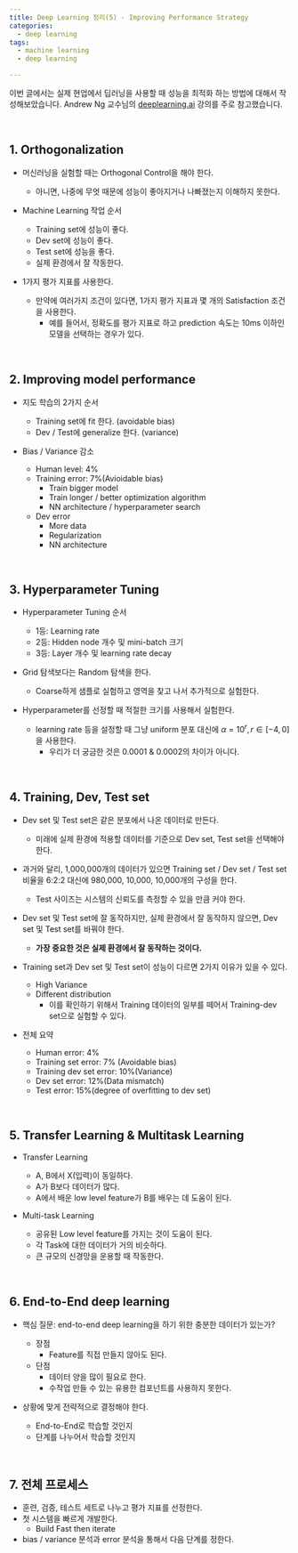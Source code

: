 ```yaml
---
title: Deep Learning 정리(5) - Improving Performance Strategy
categories:
  - deep learning
tags:
  - machine learning
  - deep learning

---
```


이번 글에서는 실제 현업에서 딥러닝을 사용할 때 성능을 최적화 하는 방법에 대해서 작성해보았습니다. Andrew Ng 교수님의 [deeplearning.ai](https://www.coursera.org/courses?query=deeplearning.ai) 강의를 주로 참고했습니다. 

<br/>

## 1. Orthogonalization

- 머신러닝을 실험할 때는 Orthogonal Control을 해야 한다. 
  - 아니면, 나중에 무엇 때문에 성능이 좋아지거나 나빠졌는지 이해하지 못한다.



- Machine Learning 작업 순서
  - Training set에 성능이 좋다.
  - Dev set에 성능이 좋다.
  - Test set에 성능을 좋다.
  - 실제 환경에서 잘 작동한다.



- 1가지 평가 지표를 사용한다.
  - 만약에 여러가지 조건이 있다면, 1가지 평가 지표과 몇 개의 Satisfaction 조건을 사용한다.
    - 예를 들어서, 정확도를 평가 지표로 하고 prediction 속도는 10ms 이하인 모델을 선택하는 경우가 있다.

<br/>

## 2. Improving model performance

- 지도 학습의 2가지 순서
  - Training set에 fit 한다. (avoidable bias)
  - Dev / Test에 generalize 한다. (variance)



- Bias / Variance 감소
  - Human level: 4%
  - Training error: 7%(Avioidable bias)
    - Train bigger model
    - Train longer / better optimization algorithm
    - NN architecture / hyperparameter search
  - Dev error
    - More data
    - Regularization
    - NN architecture 

<br/>

## 3. Hyperparameter Tuning

- Hyperparameter Tuning 순서

  - 1등: Learning rate
  - 2등: Hidden node 개수 및 mini-batch 크기
  - 3등: Layer 개수 및 learning rate decay

  

- Grid 탐색보다는 Random 탐색을 한다.

  - Coarse하게 샘플로 실험하고 영역을 찾고 나서 추가적으로 실험한다.



- Hyperparameter를 선정할 때 적절한 크기를 사용해서 실험한다. 
  - learning rate 등을 설정할 때 그냥 uniform 분포 대신에 $\alpha = 10^{r}, r \in [-4, 0]$을 사용한다.
    - 우리가 더 궁금한 것은 0.0001 & 0.0002의 차이가 아니다.

<br/>

## 4. Training, Dev, Test set

- Dev set 및 Test set은 같은 분포에서 나온 데이터로 만든다.
  - 미래에 실제 환경에 적용할 데이터를 기준으로 Dev set, Test set을 선택해야 한다.



- 과거와 달리, 1,000,000개의 데이터가 있으면 Training set / Dev set / Test set 비율을 6:2:2 대신에 980,000, 10,000, 10,000개의 구성을 한다.

  - Test 사이즈는 시스템의 신뢰도를 측정할 수 있을 만큼 커야 한다.

  

- Dev set 및 Test set에 잘 동작하지만, 실제 환경에서 잘 동작하지 않으면, Dev set 및 Test set를 바꿔야 한다.

  - **가장 중요한 것은 실제 환경에서 잘 동작하는 것이다.**

  

- Training set과 Dev set 및 Test set이 성능이 다르면 2가지 이유가 있을 수 있다.

  - High Variance
  - Different distribution
    - 이를 확인하기 위해서 Training 데이터의 일부를 떼어서 Training-dev set으로 실험할 수 있다.



- 전체 요약
  - Human error: 4%
  - Training set error: 7% (Avoidable bias)
  - Training dev set error: 10%(Variance)
  - Dev set error: 12%(Data mismatch)
  - Test error: 15%(degree of overfitting to dev set)

<br/>

## 5. Transfer Learning & Multitask Learning

- Transfer Learning
  - A, B에서 X(입력)이 동일하다.
  - A가 B보다 데이터가 많다.
  - A에서 배운 low level feature가 B를 배우는 데 도움이 된다.



- Multi-task Learning
  - 공유된 Low level feature를 가지는 것이 도움이 된다.
  - 각 Task에 대한 데이터가 거의 비슷하다.
  - 큰 규모의 신경망을 운용할 때 작동한다.

<br/>

## 6. End-to-End deep learning

- 핵심 질문: end-to-end deep learning을 하기 위한 충분한 데이터가 있는가?
  - 장점
    - Feature를 직접 만들지 않아도 된다.
  - 단점
    - 데이터 양을 많이 필요로 한다. 
    - 수작업 만들 수 있는 유용한 컴포넌트를 사용하지 못한다. 



- 상황에 맞게 전략적으로 결정해야 한다.
  - End-to-End로 학습할 것인지
  - 단계를 나누어서 학습할 것인지

<br/>

## 7. 전체 프로세스

- 훈련, 검증, 테스트 세트로 나누고 평가 지표를 선정한다.
- 첫 시스템을 빠르게 개발한다.
  - Build Fast then iterate
- bias / variance 분석과 error 분석을 통해서 다음 단계를 정한다.

